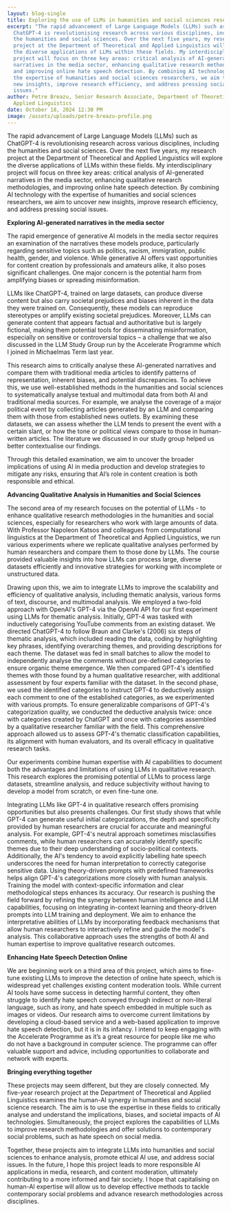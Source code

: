 ```yaml
---
layout: blog-single
title: Exploring the use of LLMs in humanities and social sciences research
excerpt: "The rapid advancement of Large Language Models (LLMs) such as
  ChatGPT-4 is revolutionising research across various disciplines, including
  the humanities and social sciences. Over the next five years, my research
  project at the Department of Theoretical and Applied Linguistics will explore
  the diverse applications of LLMs within these fields. My interdisciplinary
  project will focus on three key areas: critical analysis of AI-generated
  narratives in the media sector, enhancing qualitative research methodologies,
  and improving online hate speech detection. By combining AI technology with
  the expertise of humanities and social sciences researchers, we aim to uncover
  new insights, improve research efficiency, and address pressing social
  issues."
author: Petre Breazu, Senior Research Associate, Department of Theoretical and
  Applied Linguistics
date: October 18, 2024 12:30 PM
image: /assets/uploads/petre-breazu-profile.png
---
```

The rapid advancement of Large Language Models (LLMs) such as ChatGPT-4 is revolutionising research across various disciplines, including the humanities and social sciences. Over the next five years, my research project at the Department of Theoretical and Applied Linguistics will explore the diverse applications of LLMs within these fields. My interdisciplinary project will focus on three key areas: critical analysis of AI-generated narratives in the media sector, enhancing qualitative research methodologies, and improving online hate speech detection. By combining AI technology with the expertise of humanities and social sciences researchers, we aim to uncover new insights, improve research efficiency, and address pressing social issues.


**Exploring AI-generated narratives in the media sector**


The rapid emergence of generative AI models in the media sector requires an examination of the narratives these models produce, particularly regarding sensitive topics such as politics, racism, immigration, public health, gender, and violence. While generative AI offers vast opportunities for content creation by professionals and amateurs alike, it also poses significant challenges. One major concern is the potential harm from amplifying biases or spreading misinformation.


LLMs like ChatGPT-4, trained on large datasets, can produce diverse content but also carry societal prejudices and biases inherent in the data they were trained on.  Consequently, these models can reproduce stereotypes or amplify existing societal prejudices. Moreover, LLMs can generate content that appears factual and authoritative but is largely fictional, making them potential tools for disseminating misinformation, especially on sensitive or controversial topics – a challenge that we also discussed in the LLM Study Group run by the Accelerate Programme which I joined in Michaelmas Term last year.


This research aims to critically analyse these AI-generated narratives and compare them with traditional media articles to identify patterns of representation, inherent biases, and potential discrepancies.  To achieve this, we use well-established methods in the humanities and social sciences to systematically analyse textual and multimodal data from both AI and traditional media sources. For example, we analyse the coverage of a major political event by collecting articles generated by an LLM and comparing them with those from established news outlets. By examining these datasets, we can assess whether the LLM tends to present the event with a certain slant, or how the tone or political views compare to those in human-written articles. The literature we discussed in our study group helped us better contextualise our findings. 

Through this detailed examination, we aim to uncover the broader implications of using AI in media production and develop strategies to mitigate any risks, ensuring that AI’s role in content creation is both responsible and ethical.


**Advancing Qualitative Analysis in Humanities and Social Sciences**


The second area of my research focuses on the potential of LLMs - to enhance qualitative research methodologies in the humanities and social sciences, especially for researchers who work with large amounts of data. With Professor Napoleon Katsos and colleagues from computational linguistics at the Department of Theoretical and Applied Linguistics, we run various experiments where we replicate qualitative analyses performed by human researchers and compare them to those done by LLMs.  The course provided valuable insights into how LLMs can process large, diverse datasets efficiently and innovative strategies for working with incomplete or unstructured data. 


Drawing upon this, we aim to integrate LLMs to improve the scalability and efficiency of qualitative analysis, including thematic analysis, various forms of text, discourse, and multimodal analysis. We employed a two-fold approach with OpenAI's GPT-4 via the OpenAI API for our first experiment using LLMs for thematic analysis. Initially, GPT-4 was tasked with inductively categorising YouTube comments from an existing dataset. We directed ChatGPT-4 to follow Braun and Clarke's (2006) six steps of thematic analysis, which included reading the data, coding by highlighting key phrases, identifying overarching themes, and providing descriptions for each theme. The dataset was fed in small batches to allow the model to independently analyse the comments without pre-defined categories to ensure organic theme emergence. We then compared GPT-4's identified themes with those found by a human qualitative researcher, with additional assessment by four experts familiar with the dataset.
In the second phase, we used the identified categories to instruct GPT-4 to deductively assign each comment to one of the established categories, as we experimented with various prompts. To ensure generalizable comparisons of GPT-4's categorization quality, we conducted the deductive analysis twice: once with categories created by ChatGPT and once with categories assembled by a qualitative researcher familiar with the field. This comprehensive approach allowed us to assess GPT-4's thematic classification capabilities, its alignment with human evaluators, and its overall efficacy in qualitative research tasks.


Our experiments combine human expertise with AI capabilities to document both the advantages and limitations of using LLMs in qualitative research. This research explores the promising potential of LLMs to process large datasets, streamline analysis, and reduce subjectivity without having to develop a model from scratch, or even fine-tune one. 


Integrating LLMs like GPT-4 in qualitative research offers promising opportunities but also presents challenges. Our first study shows that while GPT-4 can generate useful initial categorizations, the depth and specificity provided by human researchers are crucial for accurate and meaningful analysis. For example, GPT-4's neutral approach sometimes misclassifies comments, while human researchers can accurately identify specific themes due to their deep understanding of socio-political contexts. Additionally, the AI's tendency to avoid explicitly labelling hate speech underscores the need for human interpretation to correctly categorise sensitive data. Using theory-driven prompts with predefined frameworks helps align GPT-4's categorizations more closely with human analysis. Training the model with context-specific information and clear methodological steps enhances its accuracy. 
Our research is pushing the field forward by refining the synergy between human intelligence and LLM capabilities, focusing on integrating in-context learning and theory-driven prompts into LLM training and deployment. We aim to enhance the interpretative abilities of LLMs by incorporating feedback mechanisms that allow human researchers to interactively refine and guide the model's analysis. This collaborative approach uses the strengths of both AI and human expertise to improve qualitative research outcomes. 


**Enhancing Hate Speech Detection Online** 


We are beginning work on a third area of this project, which aims to fine-tune existing LLMs to improve the detection of online hate speech, which is widespread yet challenges existing content moderation tools. While current AI tools have some success in detecting harmful content, they often struggle to identify hate speech conveyed through indirect or non-literal language, such as irony, and hate speech embedded in multiple such as images or videos. Our research aims to overcome current limitations by developing a cloud-based service and a web-based application to improve hate speech detection, but it is in its infancy. I intend to keep engaging with the Accelerate Programme as it’s a great resource for people like me who do not have a background in computer science. The programme can offer valuable support and advice, including opportunities to collaborate and network with experts. 


**Bringing everything together**


These projects may seem different, but they are closely connected. My five-year research project at the Department of Theoretical and Applied Linguistics examines the human-AI synergy in humanities and social science research. The aim is to use the expertise in these fields to critically analyse and understand the implications, biases, and societal impacts of AI technologies. Simultaneously, the project explores the capabilities of LLMs to improve research methodologies and offer solutions to contemporary social problems, such as hate speech on social media.


Together, these projects aim to integrate LLMs into humanities and social sciences to enhance analysis, promote ethical AI use, and address social issues. In the future, I hope this project leads to more responsible AI applications in media, research, and content moderation, ultimately contributing to a more informed and fair society. I hope that capitalising on human-AI expertise will allow us to develop effective methods to tackle contemporary social problems and advance research methodologies across disciplines.